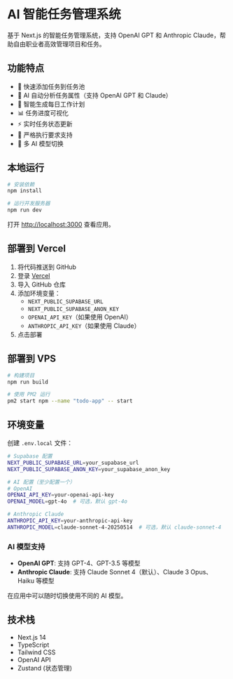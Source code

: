 # AI 智能任务管理系统

基于 Next.js 的智能任务管理系统，支持 OpenAI GPT 和 Anthropic Claude，帮助自由职业者高效管理项目和任务。

## 功能特点

- 📝 快速添加任务到任务池
- 🤖 AI 自动分析任务属性（支持 OpenAI GPT 和 Claude）
- 📅 智能生成每日工作计划
- 📊 任务进度可视化
- ⚡ 实时任务状态更新
- 🎯 严格执行要求支持
- 🔄 多 AI 模型切换

## 本地运行

```bash
# 安装依赖
npm install

# 运行开发服务器
npm run dev
```

打开 [http://localhost:3000](http://localhost:3000) 查看应用。

## 部署到 Vercel

1. 将代码推送到 GitHub
2. 登录 [Vercel](https://vercel.com)
3. 导入 GitHub 仓库
4. 添加环境变量：
   - `NEXT_PUBLIC_SUPABASE_URL`
   - `NEXT_PUBLIC_SUPABASE_ANON_KEY`
   - `OPENAI_API_KEY`（如果使用 OpenAI）
   - `ANTHROPIC_API_KEY`（如果使用 Claude）
5. 点击部署

## 部署到 VPS

```bash
# 构建项目
npm run build

# 使用 PM2 运行
pm2 start npm --name "todo-app" -- start
```

## 环境变量

创建 `.env.local` 文件：

```bash
# Supabase 配置
NEXT_PUBLIC_SUPABASE_URL=your_supabase_url
NEXT_PUBLIC_SUPABASE_ANON_KEY=your_supabase_anon_key

# AI 配置（至少配置一个）
# OpenAI
OPENAI_API_KEY=your-openai-api-key
OPENAI_MODEL=gpt-4o  # 可选，默认 gpt-4o

# Anthropic Claude
ANTHROPIC_API_KEY=your-anthropic-api-key
ANTHROPIC_MODEL=claude-sonnet-4-20250514  # 可选，默认 claude-sonnet-4
```

### AI 模型支持

- **OpenAI GPT**: 支持 GPT-4、GPT-3.5 等模型
- **Anthropic Claude**: 支持 Claude Sonnet 4（默认）、Claude 3 Opus、Haiku 等模型

在应用中可以随时切换使用不同的 AI 模型。

## 技术栈

- Next.js 14
- TypeScript
- Tailwind CSS
- OpenAI API
- Zustand (状态管理)
